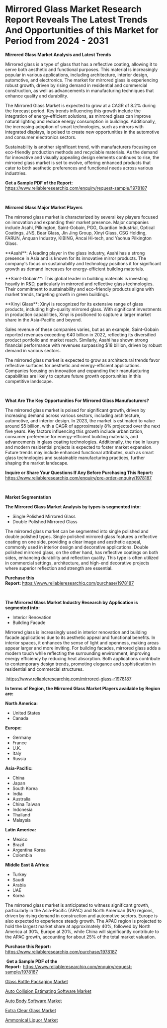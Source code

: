 <p><h1>Mirrored Glass Market Research Report Reveals The Latest Trends And Opportunities of this Market for Period from 2024 - 2031</h1></p><p><strong>Mirrored Glass Market Analysis and Latest Trends</strong></p>
<p><p>Mirrored glass is a type of glass that has a reflective coating, allowing it to serve both aesthetic and functional purposes. This material is increasingly popular in various applications, including architecture, interior design, automotive, and electronics. The market for mirrored glass is experiencing robust growth, driven by rising demand in residential and commercial construction, as well as advancements in manufacturing techniques that enhance quality and durability.</p><p>The Mirrored Glass Market is expected to grow at a CAGR of 8.2% during the forecast period. Key trends influencing this growth include the integration of energy-efficient solutions, as mirrored glass can improve natural lighting and reduce energy consumption in buildings. Additionally, the increasing adoption of smart technologies, such as mirrors with integrated displays, is poised to create new opportunities in the automotive and consumer electronics sectors.</p><p>Sustainability is another significant trend, with manufacturers focusing on eco-friendly production methods and recyclable materials. As the demand for innovative and visually appealing design elements continues to rise, the mirrored glass market is set to evolve, offering enhanced products that cater to both aesthetic preferences and functional needs across various industries.</p></p>
<p><strong>Get a Sample PDF of the Report:&nbsp;</strong> <a href="https://www.reliableresearchiq.com/enquiry/request-sample/1978187?utm_campaign=1087&utm_medium=2&utm_source=Github&utm_content=ia&utm_term=14112024&utm_id=mirrored-glass">https://www.reliableresearchiq.com/enquiry/request-sample/1978187</a></p>
<p>&nbsp;</p>
<p><strong>Mirrored Glass Major Market Players</strong></p>
<p><p>The mirrored glass market is characterized by several key players focused on innovation and expanding their market presence. Major companies include Asahi, Pilkington, Saint-Gobain, PGG, Guardian Industrial, Optical Coatings, JNS, Bear Glass, Jin Jing Group, Xinyi Glass, CSG Holding, FARUN, Anquan Industry, KIBING, Ancai Hi-tech, and Yaohua Pilkington Glass.</p><p>**Asahi**: A leading player in the glass industry, Asahi has a strong presence in Asia and is known for its innovative mirror products. The company's focus on sustainability and technology positions it for significant growth as demand increases for energy-efficient building materials.</p><p>**Saint-Gobain**: This global leader in building materials is investing heavily in R&D, particularly in mirrored and reflective glass technologies. Their commitment to sustainability and eco-friendly products aligns with market trends, targeting growth in green buildings.</p><p>**Xinyi Glass**: Xinyi is recognized for its extensive range of glass products, including high-quality mirrored glass. With significant investments in production capabilities, Xinyi is positioned to capture a larger market share in the Asia-Pacific and beyond.</p><p>Sales revenue of these companies varies, but as an example, Saint-Gobain reported revenues exceeding €40 billion in 2022, reflecting its diversified product portfolio and market reach. Similarly, Asahi has shown strong financial performance with revenues surpassing $18 billion, driven by robust demand in various sectors.</p><p>The mirrored glass market is expected to grow as architectural trends favor reflective surfaces for aesthetic and energy-efficient applications. Companies focusing on innovation and expanding their manufacturing capabilities are likely to capture future growth opportunities in this competitive landscape.</p></p>
<p>&nbsp;</p>
<p><strong>What Are The Key Opportunities For Mirrored Glass Manufacturers?</strong></p>
<p><p>The mirrored glass market is poised for significant growth, driven by increasing demand across various sectors, including architecture, automotive, and interior design. In 2023, the market is estimated to value around $5 billion, with a CAGR of approximately 8% projected over the next five years. Key factors influencing this growth include urbanization, consumer preference for energy-efficient building materials, and advancements in glass coating technologies. Additionally, the rise in luxury and modern residential projects is expected to foster market expansion. Future trends may include enhanced functional attributes, such as smart glass technologies and sustainable manufacturing practices, further shaping the market landscape.</p></p>
<p><strong>Inquire or Share Your Questions If Any Before Purchasing This Report:</strong> <a href="https://www.reliableresearchiq.com/enquiry/pre-order-enquiry/1978187?utm_campaign=1087&utm_medium=2&utm_source=Github&utm_content=ia&utm_term=14112024&utm_id=mirrored-glass">https://www.reliableresearchiq.com/enquiry/pre-order-enquiry/1978187</a></p>
<p>&nbsp;</p>
<p><strong>Market Segmentation</strong></p>
<p><strong>The Mirrored Glass Market Analysis by types is segmented into:</strong></p>
<p><ul><li>Single Polished Mirrored Glass</li><li>Double Polished Mirrored Glass</li></ul></p>
<p><p>The mirrored glass market can be segmented into single polished and double polished types. Single polished mirrored glass features a reflective coating on one side, providing a clear image and aesthetic appeal, commonly used in interior design and decorative applications. Double polished mirrored glass, on the other hand, has reflective coatings on both sides, enhancing durability and reflection quality. This type is often utilized in commercial settings, architecture, and high-end decorative projects where superior reflection and strength are essential.</p></p>
<p><strong>Purchase this Report:&nbsp;</strong><a href="https://www.reliableresearchiq.com/purchase/1978187?utm_campaign=1087&utm_medium=2&utm_source=Github&utm_content=ia&utm_term=14112024&utm_id=mirrored-glass">https://www.reliableresearchiq.com/purchase/1978187</a></p>
<p>&nbsp;</p>
<p><strong>The Mirrored Glass Market Industry Research by Application is segmented into:</strong></p>
<p><ul><li>Interior Renovation</li><li>Building Facade</li></ul></p>
<p><p>Mirrored glass is increasingly used in interior renovation and building facade applications due to its aesthetic appeal and functional benefits. In interior spaces, it enhances the sense of light and openness, making areas appear larger and more inviting. For building facades, mirrored glass adds a modern touch while reflecting the surrounding environment, improving energy efficiency by reducing heat absorption. Both applications contribute to contemporary design trends, promoting elegance and sophistication in residential and commercial structures.</p></p>
<p><a href="https://www.reliableresearchiq.com/mirrored-glass-r1978187?utm_campaign=1087&utm_medium=2&utm_source=Github&utm_content=ia&utm_term=14112024&utm_id=mirrored-glass">&nbsp;https://www.reliableresearchiq.com/mirrored-glass-r1978187</a></p>
<p><strong>In terms of Region, the Mirrored Glass Market Players available by Region are:</strong></p>
<p>
    <p> <strong> North America: </strong>
        <ul>
            <li>United States</li>
            <li>Canada</li>
        </ul>
        </p> 
    <p> <strong> Europe: </strong>
        <ul>
            <li>Germany</li>
            <li>France</li>
            <li>U.K.</li>
            <li>Italy</li>
            <li>Russia</li>
        </ul>
        </p> 
    <p> <strong> Asia-Pacific: </strong>
        <ul>
            <li>China</li>
            <li>Japan</li>
            <li>South Korea</li>
            <li>India</li>
            <li>Australia</li>
            <li>China Taiwan</li>
            <li>Indonesia</li>
            <li>Thailand</li>
            <li>Malaysia</li>
        </ul>
        </p> 
    <p> <strong> Latin America: </strong>
        <ul>
            <li>Mexico</li>
            <li>Brazil</li>
            <li>Argentina Korea</li>
            <li>Colombia</li>
        </ul>
        </p> 
    <p> <strong> Middle East & Africa: </strong>
        <ul>
            <li>Turkey</li>
            <li>Saudi</li>
            <li>Arabia</li>
            <li>UAE</li>
            <li>Korea</li>
        </ul>
    </p>
    </p>
<p><p>The mirrored glass market is anticipated to witness significant growth, particularly in the Asia-Pacific (APAC) and North American (NA) regions, driven by rising demand in construction and automotive sectors. Europe is also expected to experience steady growth. The APAC region is projected to hold the largest market share at approximately 40%, followed by North America at 30%, Europe at 20%, while China will significantly contribute to the APAC growth, accounting for about 25% of the total market valuation.</p></p>
<p><strong>Purchase this Report: </strong><a href="https://www.reliableresearchiq.com/purchase/1978187?utm_campaign=1087&utm_medium=2&utm_source=Github&utm_content=ia&utm_term=14112024&utm_id=mirrored-glass">https://www.reliableresearchiq.com/purchase/1978187</a></p>
<p>&nbsp;<strong>Get a Sample PDF of the Report:&nbsp;&nbsp;</strong><a href="https://www.reliableresearchiq.com/enquiry/request-sample/1978187?utm_campaign=1087&utm_medium=2&utm_source=Github&utm_content=ia&utm_term=14112024&utm_id=mirrored-glass">https://www.reliableresearchiq.com/enquiry/request-sample/1978187</a></p>
<p><strong></strong></p>
<p><p><a href="https://www.linkedin.com/pulse/global-glass-bottle-packaging-industry-analysis-share-growth-trends-kppcc?utm_campaign=1087&utm_medium=2&utm_source=Github&utm_content=ia&utm_term=14112024&utm_id=mirrored-glass">Glass Bottle Packaging Market</a></p><p><a href="https://issuu.com/reportprime-2/docs/auto-collision-estimating-software-_2f259df44791aa?utm_campaign=1087&utm_medium=2&utm_source=Github&utm_content=ia&utm_term=14112024&utm_id=mirrored-glass">Auto Collision Estimating Software Market</a></p><p><a href="https://issuu.com/reportprime-2/docs/auto-body-software-market-size-2030_aa75ffa63a9789?utm_campaign=1087&utm_medium=2&utm_source=Github&utm_content=ia&utm_term=14112024&utm_id=mirrored-glass">Auto Body Software Market</a></p><p><a href="https://github.com/rosalee3esue/Market-Research-Report-List-1/blob/main/extra-clear-glass-market.md?utm_campaign=1087&utm_medium=2&utm_source=Github&utm_content=ia&utm_term=14112024&utm_id=mirrored-glass">Extra Clear Glass Market</a></p><p><a href="https://www.linkedin.com/pulse/global-ammonical-liquor-market-product-types-applications-regional-zjbmc?utm_campaign=1087&utm_medium=2&utm_source=Github&utm_content=ia&utm_term=14112024&utm_id=mirrored-glass">Ammonical Liquor Market</a></p></p>